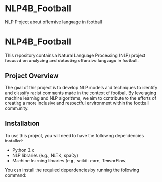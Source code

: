# NLP4B_Football
NLP Project about offensive language in football
# NLP4B_Football

This repository contains a Natural Language Processing (NLP) project focused on analyzing and detecting offensive language in football.

## Project Overview

The goal of this project is to develop NLP models and techniques to identify and classify racist comments made in the context of football. By leveraging machine learning and NLP algorithms, we aim to contribute to the efforts of creating a more inclusive and respectful environment within the football community.

## Installation

To use this project, you will need to have the following dependencies installed:

- Python 3.x
- NLP libraries (e.g., NLTK, spaCy)
- Machine learning libraries (e.g., scikit-learn, TensorFlow)

You can install the required dependencies by running the following command:

